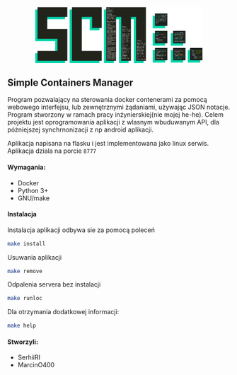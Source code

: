 <div align="center">
  
<img width="75%" src=https://github.com/SerhiiRI/svmacm/blob/master/scm.png>
  
</div>

## Simple Containers Manager
 Program pozwalający na sterowania docker contenerami za pomocą webowego interfejsu, lub zewnętrznymi żądaniami, używając JSON notacje.
 Program stworzony w ramach pracy inżynierskiej(nie mojej he-he). Celem projektu jest oprogramowania aplikacji z wlasnym wbuduwanym API, dla póżniejszej synchrnonizacji z np android aplikacji.
 
 Aplikacja napisana na flasku i jest implementowana jako linux serwis. Aplikacja dziala na porcie `8777` 
 
 #### Wymagania:
 - Docker
 - Python 3+
 - GNU/make 
 
 #### Instalacja
 Instalacja aplikacji odbywa sie za pomocą poleceń 
 ```bash
 make install
 ```
 Usuwania aplikacji 
 ```bash
 make remove
 ```
 Odpalenia servera bez instalacji
 ```bash
 make runloc
 ```
 Dla otrzymania dodatkowej informacji:
 ```bash
 make help
 ```
 
 #### Stworzyli:
 - SerhiiRI
 - MarcinO400
 

